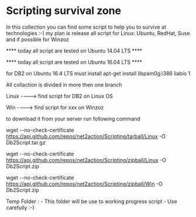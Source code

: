 # Scripting survival zone

In this collection you can find some script to help you to survive at technologies :-)
my plan is release all script for Linux: Ubuntu, RedHat, Suse and if possible for Winzoz

 **** today all script are tested on Ubuntu 14.04 LTS ****
 
 **** today all script are tested on Ubuntu 16.04 LTS ****
 
 for DB2 on Ubuntu 16.4 LTS must install apt-get install libpam0g:i386 liabio 1
 
 All collaction is divided in more then one branch
 
 Linux ----> find script for DB2 on Linux OS
 
 Win ----> find script for xxx on Winzoz

to download it from your server run following command


wget --no-check-certificate  https://api.github.com/repos/net2action/Scripting/tarball/Linux -O Db2Script.tar.gz

wget --no-check-certificate  https://api.github.com/repos/net2action/Scripting/zipball/Linux -O Db2Script.zip

wget --no-check-certificate  https://api.github.com/repos/net2action/Scripting/zipball/Win -O Db2Script.zip

Temp Folder : - This folder will be use to working progress script - Use carefully :-)
